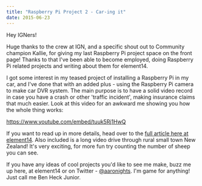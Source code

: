 ```yaml
---
title: "Raspberry Pi Project 2 - Car-ing it"
date: 2015-06-23
---
```


Hey IGNers!

Huge thanks to the crew at IGN, and a specific shout out to Community champion Kallie, for giving my last Raspberry Pi project space on the front page! Thanks to that I've been able to become employed, doing Raspberry Pi related projects and writing about them for element14.

I got some interest in my teased project of installing a Raspberry Pi in my car, and I've done that with an added plus - using the Raspberry Pi camera to make car DVR system. The main purpose is to have a solid video record in case you have a crash or other 'traffic incident', making insurance claims that much easier. Look at this video for an awkward me showing you how the whole thing works:

https://www.youtube.com/embed/tuuk5Rj1HwQ

If you want to read up in more details, head over to the [full article here at element14](http://www.element14.com/community/community/raspberry-pi/raspberrypi_projects/blog/2015/06/23/the-secrets-of-the-pi-camera--car-dvr-system). Also included is a long video drive through rural small town New Zealand! It's very exciting, for more fun try counting the number of sheep you can see.

If you have any ideas of cool projects you'd like to see me make, buzz me up here, at element14 or on Twitter - [@aaronights](http://twitter.com/aaronights). I'm game for anything! Just call me Ben Heck Junior.
